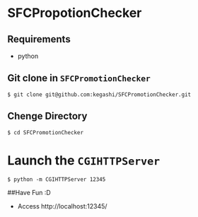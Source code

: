 # SFCPropotionChecker
## Requirements
- python

## Git clone in `SFCPromotionChecker`
`$ git clone git@github.com:kegashi/SFCPromotionChecker.git`


## Chenge Directory
`$ cd SFCPromotionChecker`

#  Launch the `CGIHTTPServer`
`$ python -m CGIHTTPServer 12345`

##Have Fun :D
- Access http://localhost:12345/
